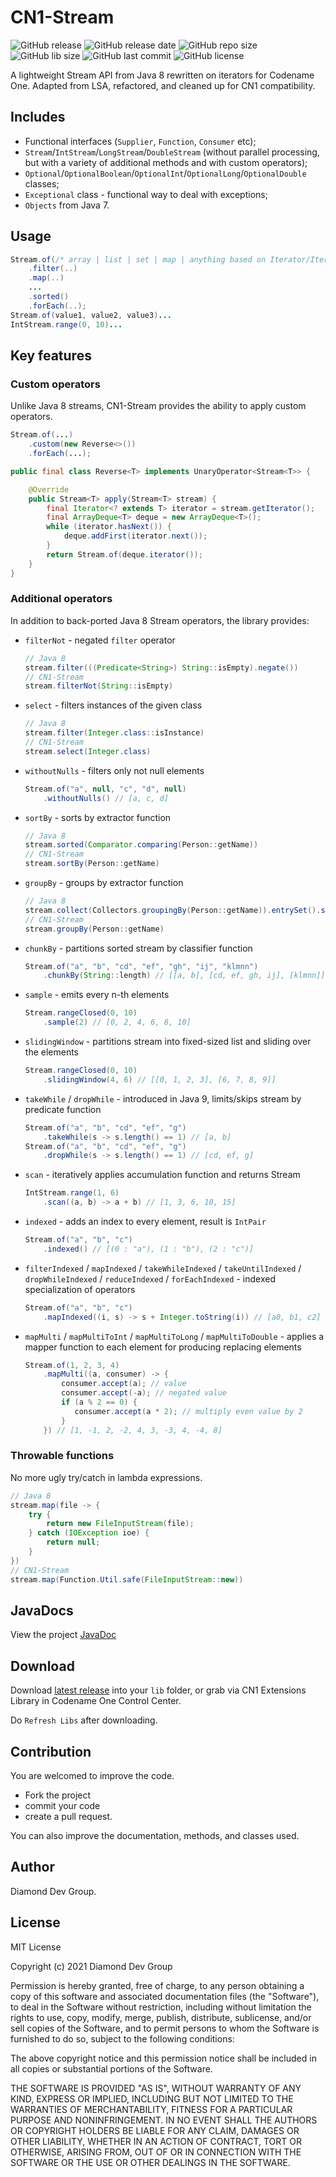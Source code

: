 CN1-Stream
======================

![GitHub release](https://img.shields.io/github/v/release/diamonddevgroup/CN1-Stream?color=#238636&style=plastic&link=https://github.com/diamonddevgroup/CN1-Stream/releases&link=https://github.com/diamonddevgroup/CN1-Stream/releases)
![GitHub release date](https://img.shields.io/github/release-date/diamonddevgroup/CN1-Stream?style=plastic&link=https://github.com/diamonddevgroup/CN1-Stream/releases&link=https://github.com/diamonddevgroup/CN1-Stream/releases)
![GitHub repo size](https://img.shields.io/github/repo-size/diamonddevgroup/CN1-Stream?style=plastic)
![GitHub lib size](https://img.shields.io/github/size/diamonddevgroup/CN1-Stream/CN1-Stream.cn1lib?style=plastic)
![GitHub last commit](https://img.shields.io/github/last-commit/diamonddevgroup/CN1-Stream?color=blue&style=plastic&link=https://github.com/diamonddevgroup/CN1-Stream/commits&link=https://github.com/diamonddevgroup/CN1-Stream/commits)
![GitHub license](https://img.shields.io/github/license/diamonddevgroup/CN1-Stream?style=plastic&link=https://github.com/diamonddevgroup/CN1-Stream#license&link=https://github.com/diamonddevgroup/CN1-Stream#license)

A lightweight Stream API from Java 8 rewritten on iterators for Codename One. Adapted from LSA, refactored, and cleaned up for CN1 compatibility.


## Includes

 + Functional interfaces (`Supplier`, `Function`, `Consumer` etc);
 + `Stream`/`IntStream`/`LongStream`/`DoubleStream` (without parallel processing, but with a variety of additional methods and with custom operators);
 + `Optional`/`OptionalBoolean`/`OptionalInt`/`OptionalLong`/`OptionalDouble` classes;
 + `Exceptional` class - functional way to deal with exceptions;
 + `Objects` from Java 7.


## Usage

```java
Stream.of(/* array | list | set | map | anything based on Iterator/Iterable interface */)
    .filter(..)
    .map(..)
    ...
    .sorted()
    .forEach(..);
Stream.of(value1, value2, value3)...
IntStream.range(0, 10)...
```

## Key features

### Custom operators

Unlike Java 8 streams, CN1-Stream provides the ability to apply custom operators.

```java
Stream.of(...)
    .custom(new Reverse<>())
    .forEach(...);

public final class Reverse<T> implements UnaryOperator<Stream<T>> {

    @Override
    public Stream<T> apply(Stream<T> stream) {
        final Iterator<? extends T> iterator = stream.getIterator();
        final ArrayDeque<T> deque = new ArrayDeque<T>();
        while (iterator.hasNext()) {
            deque.addFirst(iterator.next());
        }
        return Stream.of(deque.iterator());
    }
}
```


### Additional operators

In addition to back-ported Java 8 Stream operators, the library provides:

- `filterNot` - negated `filter` operator

  ```java
  // Java 8
  stream.filter(((Predicate<String>) String::isEmpty).negate())
  // CN1-Stream
  stream.filterNot(String::isEmpty)
  ```

- `select` - filters instances of the given class

  ```java
  // Java 8
  stream.filter(Integer.class::isInstance)
  // CN1-Stream
  stream.select(Integer.class)
  ```

- `withoutNulls` - filters only not null elements

  ```java
  Stream.of("a", null, "c", "d", null)
      .withoutNulls() // [a, c, d]
  ```

- `sortBy` - sorts by extractor function

  ```java
  // Java 8
  stream.sorted(Comparator.comparing(Person::getName))
  // CN1-Stream
  stream.sortBy(Person::getName)
  ```

- `groupBy` - groups by extractor function

  ```java
  // Java 8
  stream.collect(Collectors.groupingBy(Person::getName)).entrySet().stream()
  // CN1-Stream
  stream.groupBy(Person::getName)
  ```

- `chunkBy` - partitions sorted stream by classifier function

  ```java
  Stream.of("a", "b", "cd", "ef", "gh", "ij", "klmnn")
      .chunkBy(String::length) // [[a, b], [cd, ef, gh, ij], [klmnn]]
  ```

- `sample` - emits every n-th elements

  ```java
  Stream.rangeClosed(0, 10)
      .sample(2) // [0, 2, 4, 6, 8, 10]
  ```

- `slidingWindow` - partitions stream into fixed-sized list and sliding over the elements

  ```java
  Stream.rangeClosed(0, 10)
      .slidingWindow(4, 6) // [[0, 1, 2, 3], [6, 7, 8, 9]]
  ```

- `takeWhile` / `dropWhile` - introduced in Java 9, limits/skips stream by predicate function

  ```java
  Stream.of("a", "b", "cd", "ef", "g")
      .takeWhile(s -> s.length() == 1) // [a, b]
  Stream.of("a", "b", "cd", "ef", "g")
      .dropWhile(s -> s.length() == 1) // [cd, ef, g]
  ```

- `scan` - iteratively applies accumulation function and returns Stream

  ```java
  IntStream.range(1, 6)
      .scan((a, b) -> a + b) // [1, 3, 6, 10, 15]
  ```

- `indexed` - adds an index to every element, result is `IntPair`

  ```java
  Stream.of("a", "b", "c")
      .indexed() // [(0 : "a"), (1 : "b"), (2 : "c")]
  ```

- `filterIndexed` / `mapIndexed` / `takeWhileIndexed` / `takeUntilIndexed` / `dropWhileIndexed` / `reduceIndexed` / `forEachIndexed` - indexed specialization of operators

  ```java
  Stream.of("a", "b", "c")
      .mapIndexed((i, s) -> s + Integer.toString(i)) // [a0, b1, c2]
  ```

- `mapMulti` / `mapMultiToInt` / `mapMultiToLong` / `mapMultiToDouble` - applies a mapper function to each element for producing replacing elements

  ```java
  Stream.of(1, 2, 3, 4)
      .mapMulti((a, consumer) -> {
          consumer.accept(a); // value
          consumer.accept(-a); // negated value
          if (a % 2 == 0) {
             consumer.accept(a * 2); // multiply even value by 2
          }
      }) // [1, -1, 2, -2, 4, 3, -3, 4, -4, 8]
  ```


### Throwable functions

No more ugly try/catch in lambda expressions.

```java
// Java 8
stream.map(file -> {
    try {
        return new FileInputStream(file);
    } catch (IOException ioe) {
        return null;
    }
})
// CN1-Stream
stream.map(Function.Util.safe(FileInputStream::new))
```


## JavaDocs
View the project [JavaDoc](https://diamondobama.github.io/apidocs/CN1-Stream)


## Download

Download [latest release](https://github.com/diamonddevgroup/CN1-Stream/releases) into your `lib` folder,
or grab via CN1 Extensions Library in Codename One Control Center.

Do `Refresh Libs` after downloading.


## Contribution

You are welcomed to improve the code.

 - Fork the project
 - commit your code
 - create a pull request.

You can also improve the documentation, methods, and classes used.


## Author
Diamond Dev Group.


## License

MIT License

Copyright (c) 2021 Diamond Dev Group

Permission is hereby granted, free of charge, to any person obtaining a copy
of this software and associated documentation files (the "Software"), to deal
in the Software without restriction, including without limitation the rights
to use, copy, modify, merge, publish, distribute, sublicense, and/or sell
copies of the Software, and to permit persons to whom the Software is
furnished to do so, subject to the following conditions:

The above copyright notice and this permission notice shall be included in all
copies or substantial portions of the Software.

THE SOFTWARE IS PROVIDED "AS IS", WITHOUT WARRANTY OF ANY KIND, EXPRESS OR
IMPLIED, INCLUDING BUT NOT LIMITED TO THE WARRANTIES OF MERCHANTABILITY,
FITNESS FOR A PARTICULAR PURPOSE AND NONINFRINGEMENT. IN NO EVENT SHALL THE
AUTHORS OR COPYRIGHT HOLDERS BE LIABLE FOR ANY CLAIM, DAMAGES OR OTHER
LIABILITY, WHETHER IN AN ACTION OF CONTRACT, TORT OR OTHERWISE, ARISING FROM,
OUT OF OR IN CONNECTION WITH THE SOFTWARE OR THE USE OR OTHER DEALINGS IN THE
SOFTWARE.
